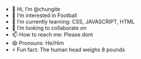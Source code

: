 - 👋 Hi, I’m @chungite
- 👀 I’m interested in Football
- 🌱 I’m currently learning: CSS, JAVASCRIPT, HTML
- 💞️ I’m looking to collaborate on 
- 📫 How to reach me: Please dont
- 😄 Pronouns: He/Him
- ⚡ Fun fact: The human head weighs 8 pounds

<!---
chungite/chungite is a ✨ special ✨ repository because its `README.md` (this file) appears on your GitHub profile.
You can click the Preview link to take a look at your changes.
--->
